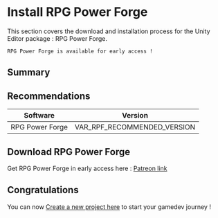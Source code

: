 # Install RPG Power Forge

This section covers the download and installation process for the Unity Editor package : RPG Power Forge.

```admonish success title="Oh yeah"
RPG Power Forge is available for early access !
```

## Summary

## Recommendations
Software | Version |
--- | --- 
RPG Power Forge | VAR_RPF_RECOMMENDED_VERSION

## Download RPG Power Forge

Get RPG Power Forge in early access here :  [Patreon link](link_patreon)

## Congratulations

You can now [Create a new project here](./create_new_project.md) to start your gamedev journey !